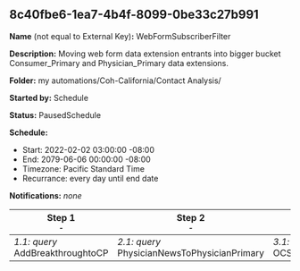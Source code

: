 ## 8c40fbe6-1ea7-4b4f-8099-0be33c27b991

**Name** (not equal to External Key)**:** WebFormSubscriberFilter

**Description:** Moving web form data extension entrants into bigger bucket Consumer_Primary and Physician_Primary data extensions. 

**Folder:** my automations/Coh-California/Contact Analysis/

**Started by:** Schedule

**Status:** PausedSchedule

**Schedule:**

* Start: 2022-02-02 03:00:00 -08:00
* End: 2079-06-06 00:00:00 -08:00
* Timezone: Pacific Standard Time
* Recurrance: every day until end date

**Notifications:** _none_


| Step 1<br>_<small>-</small>_ | Step 2<br>_<small>-</small>_ | Step 3<br>_<small>-</small>_ | Step 4<br>_<small>-</small>_ | Step 5<br>_<small>-</small>_ | Step 6<br>_<small>-</small>_ | Step 7<br>_<small>-</small>_ | Step 8<br>_<small>-</small>_ | Step 9<br>_<small>-</small>_ | Step 10<br>_<small>-</small>_ | Step 11<br>_<small>-</small>_ | Step 12<br>_<small>-</small>_ |
| --- | --- | --- | --- | --- | --- | --- | --- | --- | --- | --- | --- |
| _1.1: query_<br>AddBreakthroughtoCP | _2.1: query_<br>PhysicianNewsToPhysicianPrimary | _3.1: query_<br>OCSignupToConsumerPrimary | _4.1: query_<br>WebMDToConsumerPrimary | _5.1: query_<br>BreakthroughsandWebMDFromConsumerPrimarytoSupporters | _6.1: query_<br>OCSignupsFromConsumerPrimaryToHopeInFocus | _7.1: query_<br>PhysicianNewsFromPhysicianPrimaryToReputationBuilder | _8.1: query_<br>PhysicianNewsFromPhysicianPrimaryToReferrel | _9.1: query_<br>CareersToConsumerPrimary | _10.1: query_<br>FundraisingSupportToConsumerPrimary | _11.1: query_<br>ProfessionalEdToPhysicianPrimary | _12.1: query_<br>MedicalResearchToConsumerPrimary |
